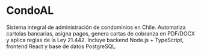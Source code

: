 # CondoAL
Sistema integral de administración de condominios en Chile. Automatiza cartolas bancarias, asigna pagos, genera cartas de cobranza en PDF/DOCX y aplica reglas de la Ley 21.442. Incluye backend Node.js + TypeScript, frontend React y base de datos PostgreSQL.
